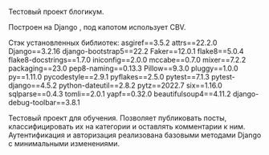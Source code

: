 Тестовый проект блогикум.

Построен на Django , под капотом использует CBV.

Стэк установленных библиотек:
        asgiref==3.5.2
        attrs==22.2.0
        Django==3.2.16
        django-bootstrap5==22.2
        Faker==12.0.1
        flake8==5.0.4
        flake8-docstrings==1.7.0
        iniconfig==2.0.0
        mccabe==0.7.0
        mixer==7.2.2
        packaging==23.0
        pep8-naming==0.13.3
        Pillow==9.3.0
        pluggy==1.0.0
        py==1.11.0
        pycodestyle==2.9.1
        pyflakes==2.5.0
        pytest==7.1.3
        pytest-django==4.5.2
        python-dateutil==2.8.2
        pytz==2022.7
        six==1.16.0
        sqlparse==0.4.3
        tomli==2.0.1
        yapf==0.32.0
        beautifulsoup4==4.11.2
        django-debug-toolbar==3.8.1

Тестовый проект для обучения. Позволяет публиковать посты, классифицировать их на категории  и оставлять комментарии к ним.
Аутентификация и авторизация реализована базовыми методами Django с минимальными изменениями.

